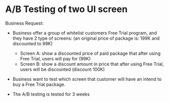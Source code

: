 # A/B Testing of two UI screen

Business Request: 

* Business offer a group of whitelist customers Free Trial program, and they have 2 type of screens: 
(an original price of package is: 199K and discounted to 99K) 
   +  Screen A: show a discounted price of paid package that after using Free Trial, users will pay for (99K)
   +  Screen B: show a discount amount in price that after using Free Trial, users will be discounted (discount 100K)  

* Business want to test which screen that customer will have an intend to buy a Free Trial package. 
* The A/B testing is tested for 3 weeks 
